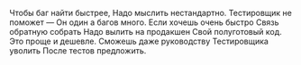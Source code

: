 Чтобы баг найти быстрее,
Надо мыслить нестандартно.
Тестировщик не поможет —
Он один а багов много.
Если хочешь очень быстро
Связь обратную собрать
Надо вылить на продакшен
Свой полуготовый код.
Это проще и дешевле.
Сможешь даже руководству
Тестировщика уволить
После тестов предложить.